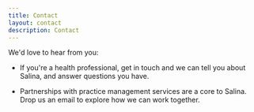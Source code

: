 ```yaml
---
title: Contact
layout: contact
description: Contact
---
```


We'd love to hear from you:

- If you're a health professional, get in touch and we can tell you about Salina, and answer questions you have.

- Partnerships with practice management services are a core to Salina. Drop us an email to explore how we can work together.


